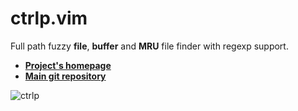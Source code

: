 # ctrlp.vim
Full path fuzzy __file__, __buffer__ and __MRU__ file finder with regexp support.

* [**Project's homepage**][2]
* [**Main git repository**][3]

![ctrlp][1]

[1]: http://i.imgur.com/3rtLt.png
[2]: http://kien.github.com/ctrlp.vim
[3]: https://github.com/kien/ctrlp.vim
